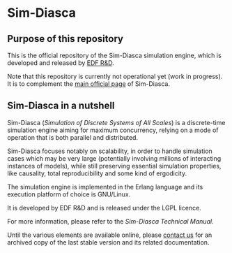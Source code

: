 # Sim-Diasca

## Purpose of this repository

This is the official repository of the Sim-Diasca simulation engine, which is developed and released by [EDF R&D](https://www.edf.fr/en/the-edf-group/inventing-the-future-of-energy/r-d-global-expertise).

Note that this repository is currently not operational yet (work in progress). It is to complement the [main official page](https://www.edf.fr/en/the-edf-group/world-s-largest-power-company/activities/research-and-development/scientific-communities/simulation-softwares?logiciel=10832) of Sim-Diasca.


## Sim-Diasca in a nutshell

Sim-Diasca (*Simulation of Discrete Systems of All Scales*) is a discrete-time simulation engine aiming for maximum concurrency, relying on a mode of operation that is both parallel and distributed.

Sim-Diasca focuses notably on scalability, in order to handle simulation cases which may be very large (potentially involving millions of interacting instances of models), while still preserving essential simulation properties, like causality, total reproducibility and some kind of ergodicity.

The simulation engine is implemented in the Erlang language and its execution platform of choice is GNU/Linux.

It is developed by EDF R&D and is released under the LGPL licence.

For more information, please refer to the *Sim-Diasca Technical Manual*.

Until the various elements are available online, please [contact us](https://www.edf.fr/en/the-edf-group/world-s-largest-power-company/activities/research-and-development/scientific-communities/simulation-softwares?logiciel=10832) for an archived copy of the last stable version and its related documentation.
